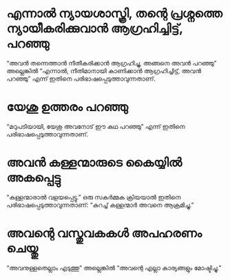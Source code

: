 # എന്നാൽ ന്യായശാസ്ത്രി,  തന്റെ പ്രശ്നത്തെ ന്യായീകരിക്കുവാൻ ആഗ്രഹിച്ചിട്ട്, പറഞ്ഞു
“അവൻ തന്നെത്താൻ നീതീകരിക്കാൻ ആഗ്രഹിച്ചു, അങ്ങനെ അവൻ പറഞ്ഞു” അല്ലെങ്കിൽ “എന്നാൽ, നീതിമാനായി കാണിക്കാൻ ആഗ്രഹിച്ചിട്ട്, അവൻ പറഞ്ഞു” എന്ന് ഇതിനെ പരിഭാഷപ്പെടുത്താവുന്നതാണ്.
# യേശു ഉത്തരം പറഞ്ഞു
“മറുപടിയായി, യേശു അവനോട് ഈ കഥ പറഞ്ഞു” എന്ന് ഇതിനെ പരിഭാഷപ്പെടുത്താവുന്നതാണ്.
# അവൻ കള്ളന്മാരുടെ കൈയ്യിൽ അകപ്പെട്ടു
“കള്ളന്മാരാൽ വളയപ്പെട്ടു.” ഒരു സകർമ്മക ക്രിയയാൽ ഇതിനെ പരിഭാഷപ്പെടുത്താവുന്നതാണ്: “കുറച്ച് കള്ളന്മാർ അവനെ ആക്രമിച്ചു.”
# അവന്റെ വസ്തുവകകൾ അപഹരണം ചെയ്തു
“അവനുള്ളതെല്ലാം എടുത്തു” അല്ലെങ്കിൽ “അവന്റെ എല്ലാ കാര്യങ്ങളും മോഷ്ടിച്ചു.”
